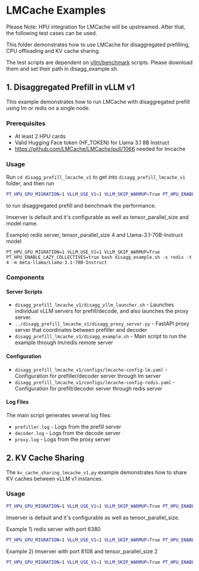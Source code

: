 # LMCache Examples
Please Note: HPU integration for LMCache will be upstreamed. After that, the following test cases can be used.

This folder demonstrates how to use LMCache for disaggregated prefilling, CPU offloading and KV cache sharing.

The test scripts are dependent on [vllm/benchmark](https://github.com/vllm-project/vllm/tree/main/benchmarks) scripts.
Please download them and set their path in disagg_example.sh.

## 1. Disaggregated Prefill in vLLM v1

This example demonstrates how to run LMCache with disaggregated prefill using lm or redis on a single node.

### Prerequisites
- At least 2 HPU cards
- Valid Hugging Face token (HF_TOKEN) for Llama 3.1 8B Instruct
- https://github.com/LMCache/LMCache/pull/1066 needed for lmcache

### Usage

Run
`cd disagg_prefill_lmcache_v1`
to get into `disagg_prefill_lmcache_v1` folder, and then run

```bash
PT_HPU_GPU_MIGRATION=1 VLLM_USE_V1=1 VLLM_SKIP_WARMUP=True PT_HPU_ENABLE_LAZY_COLLECTIVES=true bash disagg_example.sh
```

to run disaggregated prefill and benchmark the performance.

lmserver is default and it's configurable as well as tensor_parallel_size and model name.

Example) redis server, tensor_parallel_size 4 and Llama-3.1-70B-Instruct model

```
PT_HPU_GPU_MIGRATION=1 VLLM_USE_V1=1 VLLM_SKIP_WARMUP=True PT_HPU_ENABLE_LAZY_COLLECTIVES=true bash disagg_example.sh -s redis -t 4 -m meta-llama/Llama-3.1-70B-Instruct
```

### Components

#### Server Scripts
- `disagg_prefill_lmcache_v1/disagg_vllm_launcher.sh` - Launches individual vLLM servers for prefill/decode, and also launches the proxy server.
- `../disagg_prefill_lmcache_v1/disagg_proxy_server.py` - FastAPI proxy server that coordinates between prefiller and decoder
- `disagg_prefill_lmcache_v1/disagg_example.sh` - Main script to run the example through lm/redis remote server

#### Configuration
- `disagg_prefill_lmcache_v1/configs/lmcache-config-lm.yaml` - Configuration for prefiller/decoder server through lm server
- `disagg_prefill_lmcache_v1/configs/lmcache-config-redis.yaml` - Configuration for prefill/decoder server through redis server

#### Log Files
The main script generates several log files:
- `prefiller.log` - Logs from the prefill server
- `decoder.log` - Logs from the decode server
- `proxy.log` - Logs from the proxy server

## 2. KV Cache Sharing

The `kv_cache_sharing_lmcache_v1.py` example demonstrates how to share KV caches between vLLM v1 instances.

### Usage

```bash
PT_HPU_GPU_MIGRATION=1 VLLM_USE_V1=1 VLLM_SKIP_WARMUP=True PT_HPU_ENABLE_LAZY_COLLECTIVES=true python kv_cache_sharing_lmcache_v1.py
```

lmserver is default and it's configurable as well as tensor_parallel_size.

Example 1) redis server with port 6380

```bash
PT_HPU_GPU_MIGRATION=1 VLLM_USE_V1=1 VLLM_SKIP_WARMUP=True PT_HPU_ENABLE_LAZY_COLLECTIVES=true python kv_cache_sharing_lmcache_v1.py --remote_server redis --redis_port 6380
```

Example 2) lmserver with port 8108 and tensor_parallel_size 2

```bash
PT_HPU_GPU_MIGRATION=1 VLLM_USE_V1=1 VLLM_SKIP_WARMUP=True PT_HPU_ENABLE_LAZY_COLLECTIVES=true python kv_cache_sharing_lmcache_v1.py --lm_port 8108 --tp_size 2
```
